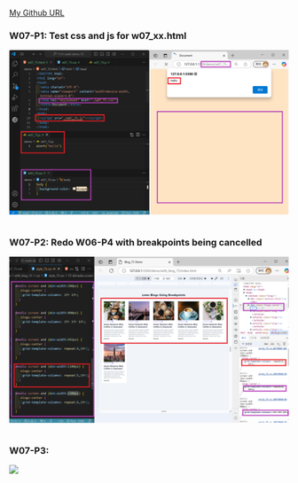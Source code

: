 [My Github URL](https://github.com/xiayu1117/113-sweb-demo-75)

### W07-P1: Test css and js for w07_xx.html
![](w07-p1.png)

```

```

### W07-P2: Redo W06-P4 with breakpoints being cancelled

![](w07-p2.png)

```

```

### W07-P3:

![](w07-p3.png)

```

```
